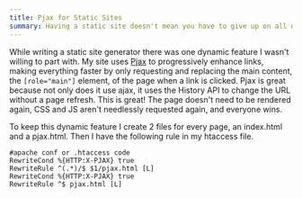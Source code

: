 ```yaml
---
title: Pjax for Static Sites
summary: Having a static site doesn't mean you have to give up on all dynamic features.
---
```

While writing a static site generator there was one dynamic feature I wasn't willing to part with. My site uses [Pjax][pjax] to progressively enhance links, making everything faster by only requesting and replacing the main content, the `[role="main"]` element, of the page when a link is clicked. Pjax is great because not only does it use ajax, it uses the History API to change the URL without a page refresh. This is great! The page doesn't need to be rendered again, CSS and JS aren't needlessly requested again, and everyone wins.

To keep this dynamic feature I create 2 files for every page, an index.html and a pjax.html. Then I have the following rule in my htaccess file.

```
#apache conf or .htaccess code
RewriteCond %{HTTP:X-PJAX} true
RewriteRule ^(.*)/$ $1/pjax.html [L]
RewriteCond %{HTTP:X-PJAX} true
RewriteRule ^$ pjax.html [L]
```

[pjax]: http://pjax.heroku.com/
